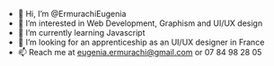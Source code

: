 - 👋 Hi, I’m @ErmurachiEugenia
- 👀 I’m interested in Web Development, Graphism and UI/UX design
- 🌱 I’m currently learning Javascript
- 💞️ I’m looking for an apprenticeship as an UI/UX designer in France
- 📫 Reach me at eugenia.ermurachi@gmail.com or 07 84 98 28 05

<!---
ErmurachiEugenia/ErmurachiEugenia is a ✨ special ✨ repository because its `README.md` (this file) appears on your GitHub profile.
You can click the Preview link to take a look at your changes.
--->
